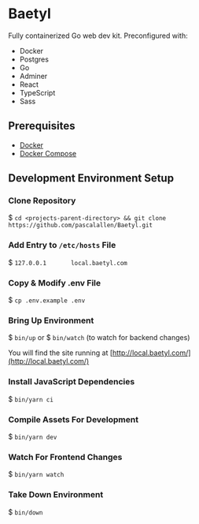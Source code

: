 # Baetyl

Fully containerized Go web dev kit. Preconfigured with:

- Docker
- Postgres
- Go
- Adminer
- React
- TypeScript
- Sass

## Prerequisites

- [Docker](https://www.docker.com/)
- [Docker Compose](https://docs.docker.com/compose/)

## Development Environment Setup

### Clone Repository

$ `cd <projects-parent-directory> && git clone https://github.com/pascalallen/Baetyl.git`

### Add Entry to `/etc/hosts` File

$ `127.0.0.1       local.baetyl.com`

### Copy & Modify .env File

$ `cp .env.example .env`

### Bring Up Environment

$ `bin/up` or $ `bin/watch` (to watch for backend changes)

You will find the site running at [http://local.baetyl.com/](http://local.baetyl.com/)

### Install JavaScript Dependencies

$ `bin/yarn ci`

### Compile Assets For Development

$ `bin/yarn dev`

### Watch For Frontend Changes

$ `bin/yarn watch`

### Take Down Environment

$ `bin/down`
